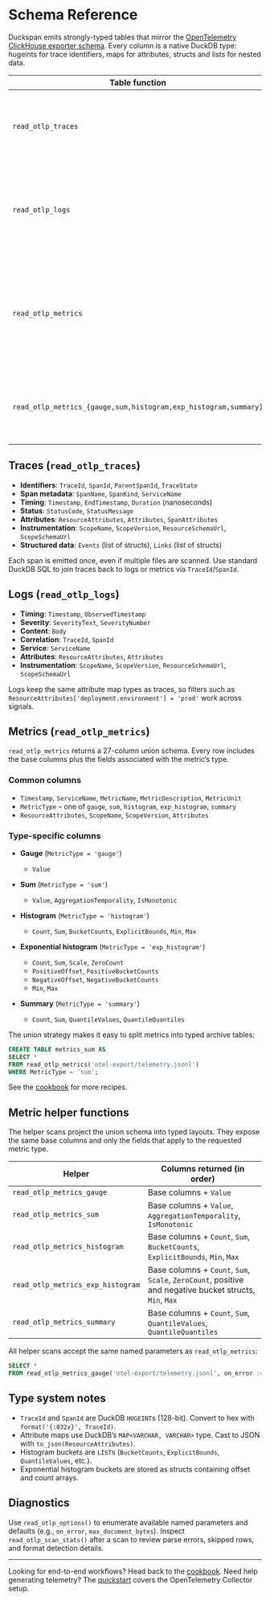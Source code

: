 # Schema Reference

Duckspan emits strongly-typed tables that mirror the [OpenTelemetry ClickHouse exporter schema](https://github.com/open-telemetry/opentelemetry-collector-contrib/tree/main/exporter/clickhouseexporter). Every column is a native DuckDB type: hugeints for trace identifiers, maps for attributes, structs and lists for nested data.

| Table function | Columns | Notes |
| --- | --- | --- |
| `read_otlp_traces` | 22 | Spans with identifiers, scope metadata, attributes, events, and links. |
| `read_otlp_logs` | 15 | Log records with severity, body, resource attributes, and trace correlation. |
| `read_otlp_metrics` | 27 | Union schema that covers gauge, sum, histogram, exponential histogram, and summary metrics. |
| `read_otlp_metrics_{gauge,sum,histogram,exp_histogram,summary}` | varies | Typed projections of the union schema (see below). |

## Traces (`read_otlp_traces`)

- **Identifiers**: `TraceId`, `SpanId`, `ParentSpanId`, `TraceState`
- **Span metadata**: `SpanName`, `SpanKind`, `ServiceName`
- **Timing**: `Timestamp`, `EndTimestamp`, `Duration` (nanoseconds)
- **Status**: `StatusCode`, `StatusMessage`
- **Attributes**: `ResourceAttributes`, `Attributes`, `SpanAttributes`
- **Instrumentation**: `ScopeName`, `ScopeVersion`, `ResourceSchemaUrl`, `ScopeSchemaUrl`
- **Structured data**: `Events` (list of structs), `Links` (list of structs)

Each span is emitted once, even if multiple files are scanned. Use standard DuckDB SQL to join traces back to logs or metrics via `TraceId`/`SpanId`.

## Logs (`read_otlp_logs`)

- **Timing**: `Timestamp`, `ObservedTimestamp`
- **Severity**: `SeverityText`, `SeverityNumber`
- **Content**: `Body`
- **Correlation**: `TraceId`, `SpanId`
- **Service**: `ServiceName`
- **Attributes**: `ResourceAttributes`, `Attributes`
- **Instrumentation**: `ScopeName`, `ScopeVersion`, `ResourceSchemaUrl`, `ScopeSchemaUrl`

Logs keep the same attribute map types as traces, so filters such as `ResourceAttributes['deployment.environment'] = 'prod'` work across signals.

## Metrics (`read_otlp_metrics`)

`read_otlp_metrics` returns a 27-column union schema. Every row includes the base columns plus the fields associated with the metric’s type.

### Common columns

- `Timestamp`, `ServiceName`, `MetricName`, `MetricDescription`, `MetricUnit`
- `MetricType` – one of `gauge`, `sum`, `histogram`, `exp_histogram`, `summary`
- `ResourceAttributes`, `ScopeName`, `ScopeVersion`, `Attributes`

### Type-specific columns

- **Gauge** (`MetricType = 'gauge'`)
  - `Value`

- **Sum** (`MetricType = 'sum'`)
  - `Value`, `AggregationTemporality`, `IsMonotonic`

- **Histogram** (`MetricType = 'histogram'`)
  - `Count`, `Sum`, `BucketCounts`, `ExplicitBounds`, `Min`, `Max`

- **Exponential histogram** (`MetricType = 'exp_histogram'`)
  - `Count`, `Sum`, `Scale`, `ZeroCount`
  - `PositiveOffset`, `PositiveBucketCounts`
  - `NegativeOffset`, `NegativeBucketCounts`
  - `Min`, `Max`

- **Summary** (`MetricType = 'summary'`)
  - `Count`, `Sum`, `QuantileValues`, `QuantileQuantiles`

The union strategy makes it easy to split metrics into typed archive tables:

```sql
CREATE TABLE metrics_sum AS
SELECT *
FROM read_otlp_metrics('otel-export/telemetry.jsonl')
WHERE MetricType = 'sum';
```

See the [cookbook](../cookbook/README.md#build-typed-metrics-tables) for more recipes.

## Metric helper functions

The helper scans project the union schema into typed layouts. They expose the same base columns and only the fields that apply to the requested metric type.

| Helper | Columns returned (in order) |
| --- | --- |
| `read_otlp_metrics_gauge` | Base columns + `Value` |
| `read_otlp_metrics_sum` | Base columns + `Value`, `AggregationTemporality`, `IsMonotonic` |
| `read_otlp_metrics_histogram` | Base columns + `Count`, `Sum`, `BucketCounts`, `ExplicitBounds`, `Min`, `Max` |
| `read_otlp_metrics_exp_histogram` | Base columns + `Count`, `Sum`, `Scale`, `ZeroCount`, positive and negative bucket structs, `Min`, `Max` |
| `read_otlp_metrics_summary` | Base columns + `Count`, `Sum`, `QuantileValues`, `QuantileQuantiles` |

All helper scans accept the same named parameters as `read_otlp_metrics`:

```sql
SELECT *
FROM read_otlp_metrics_gauge('otel-export/telemetry.jsonl', on_error := 'skip');
```

## Type system notes

- `TraceId` and `SpanId` are DuckDB `HUGEINT`s (128-bit). Convert to hex with `format('{:032x}', TraceId)`.
- Attribute maps use DuckDB’s `MAP<VARCHAR, VARCHAR>` type. Cast to JSON with `to_json(ResourceAttributes)`.
- Histogram buckets are `LIST`s (`BucketCounts`, `ExplicitBounds`, `QuantileValues`, etc.).
- Exponential histogram buckets are stored as structs containing offset and count arrays.

## Diagnostics

Use `read_otlp_options()` to enumerate available named parameters and defaults (e.g., `on_error`, `max_document_bytes`). Inspect `read_otlp_scan_stats()` after a scan to review parse errors, skipped rows, and format detection details.

---

Looking for end-to-end workflows? Head back to the [cookbook](../cookbook/README.md). Need help generating telemetry? The [quickstart](../quickstart/README.md) covers the OpenTelemetry Collector setup.
